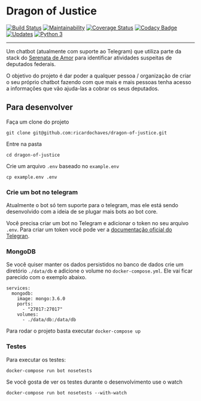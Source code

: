 # Dragon of Justice

[![Build Status](https://travis-ci.org/ricardochaves/dragon-of-justice.svg?branch=master)](https://travis-ci.org/ricardochaves/dragon-of-justice) [![Maintainability](https://api.codeclimate.com/v1/badges/e7961a934e4e617f72f6/maintainability)](https://codeclimate.com/github/ricardochaves/dragon-of-justice/maintainability) [![Coverage Status](https://coveralls.io/repos/github/ricardochaves/dragon-of-justice/badge.svg)](https://coveralls.io/github/ricardochaves/dragon-of-justice) [![Codacy Badge](https://api.codacy.com/project/badge/Grade/3f29f0f45f6a404e8b1ae731a90ed03d)](https://www.codacy.com/app/ricardochaves/dragon-of-justice?utm_source=github.com&amp;utm_medium=referral&amp;utm_content=ricardochaves/dragon-of-justice&amp;utm_campaign=Badge_Grade) [![Updates](https://pyup.io/repos/github/ricardochaves/dragon-of-justice/shield.svg)](https://pyup.io/repos/github/ricardochaves/dragon-of-justice/) [![Python 3](https://pyup.io/repos/github/ricardochaves/dragon-of-justice/python-3-shield.svg)](https://pyup.io/repos/github/ricardochaves/dragon-of-justice/)

___

Um chatbot (atualmente com suporte ao Telegram) que utiliza parte da stack do  [Serenata de Amor](https://serenata.ai/) para identificar atividades suspeitas de deputados federais.

O objetivo do projeto é dar poder a qualquer pessoa / organização de criar o seu próprio chatbot fazendo com que mais e mais pessoas tenha acesso a informações que vão ajuda-las a cobrar os seus deputados.

## Para desenvolver

Faça um clone do projeto

```
git clone git@github.com:ricardochaves/dragon-of-justice.git
```

Entre na pasta

```
cd dragon-of-justice
```

Crie um arquivo ```.env``` baseado no ```example.env```

```
cp example.env .env
```

### Crie um bot no telegram

Atualmente o bot só tem suporte para o telegram, mas ele está sendo desenvolvido com a ideia de se plugar mais bots ao bot core.

Você precisa criar um bot no Telegram e adicionar o token no seu arquivo ```.env```. Para criar um token você pode ver a [documentação oficial do Telegran](https://core.telegram.org/bots#3-how-do-i-create-a-bot).

### MongoDB

Se você quiser manter os dados persistidos no banco de dados crie um diretório ```./data/db``` e adicione o volume no ```docker-compose.yml```. Ele vai ficar parecido com o exemplo abaixo.

```
services:
  mongodb:
    image: mongo:3.6.0
    ports:
      - "27017:27017"
    volumes:
      - ./data/db:/data/db
```

Para rodar o projeto basta executar ```docker-compose up```

### Testes

Para executar os testes:

```
docker-compose run bot nosetests
```

Se você gosta de ver os testes durante o desenvolvimento use o watch

```
docker-compose run bot nosetests --with-watch
```